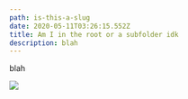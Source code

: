 ```yaml
---
path: is-this-a-slug
date: 2020-05-11T03:26:15.552Z
title: Am I in the root or a subfolder idk
description: blah
---
```

blah

![](assets/bob-peak-a-matter-of-seconds.jpg)